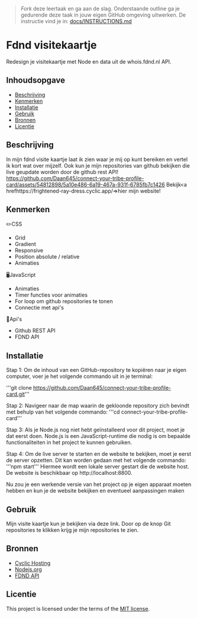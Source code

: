 > _Fork_ deze leertaak en ga aan de slag. Onderstaande outline ga je gedurende deze taak in jouw eigen GitHub omgeving uitwerken. De instructie vind je in: [docs/INSTRUCTIONS.md](docs/INSTRUCTIONS.md)

# Fdnd visitekaartje
Redesign je visitekaartje met Node en data uit de whois.fdnd.nl API.

## Inhoudsopgave

  * [Beschrijving](#beschrijving)
  * [Kenmerken](#kenmerken)
  * [Installatie](#installatie)
  * [Gebruik](#gebruik)
  * [Bronnen](#bronnen)
  * [Licentie](#licentie)

## Beschrijving
In mijn fdnd visite kaartje laat ik zien waar je mij op kunt bereiken en vertel ik kort wat over mijzelf. Ook kun je mijn repositories van github bekijken die live geupdate worden door de github rest API!
https://github.com/Daan645/connect-your-tribe-profile-card/assets/54812898/5a10e486-6a19-467a-931f-6785fb7c1426
Bekijk<a hrefhttps://frightened-ray-dress.cyclic.app/=>hier</a> mijn website!

## Kenmerken
✏️CSS
* Grid
* Gradient
* Responsive
* Position absolute / relative
* Animaties

🖥️JavaScript
 * Animaties
 * Timer functies voor animaties
 * For loop om github repositories te tonen
 * Connectie met api's

🛜Api's
* Github REST API
* FDND API

## Installatie
Stap 1: Om de inhoud van een GitHub-repository te kopiëren naar je eigen computer, voer je het volgende commando uit in je terminal:

'''git clone https://github.com/Daan645/connect-your-tribe-profile-card.git'''

Stap 2: Navigeer naar de map waarin de gekloonde repository zich bevindt met behulp van het volgende commando:
'''cd connect-your-tribe-profile-card'''

Stap 3: Als je Node.js nog niet hebt geïnstalleerd voor dit project, moet je dat eerst doen. Node.js is een JavaScript-runtime die nodig is om bepaalde functionaliteiten in het project te kunnen gebruiken.

Stap 4: Om de live server te starten en de website te bekijken, moet je eerst de server opzetten. Dit kan worden gedaan met het volgende commando:
'''npm start'''
Hiermee wordt een lokale server gestart die de website host. De website is beschikbaar op http://localhost:8800.

Nu zou je een werkende versie van het project op je eigen apparaat moeten hebben en kun je de website bekijken en eventueel aanpassingen maken

## Gebruik
Mijn visite kaartje kun je bekijken via deze link. Door op de knop Git repositories te klikken krijg je mijn repositories te zien.

## Bronnen
* <a href="https://www.cyclic.sh/">Cyclic Hosting</a>
* <a href="https://nodejs.org/en/">Nodejs.org</a>
* <a href="https://whois.fdnd.nl">FDND API</a>

  
## Licentie

This project is licensed under the terms of the [MIT license](./LICENSE).

